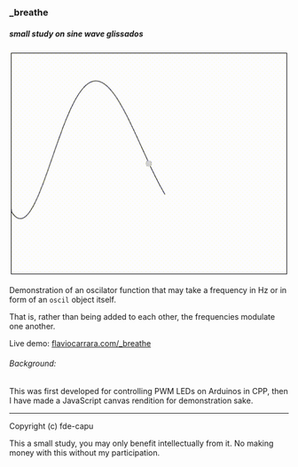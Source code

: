 ### _breathe
##### small study on sine wave glissados

![](_breathe.gif)

Demonstration of an oscilator function that may take a frequency in Hz or in form of an `oscil` object itself.

That is, rather than being added to each other, the frequencies modulate one another.

Live demo: [flaviocarrara.com/_breathe](http://flaviocarrara.com/_breathe)

###### Background:

This was first developed for controlling PWM LEDs on Arduinos in CPP, then I have made a JavaScript canvas rendition for demonstration sake.

---

Copyright (c) fde-capu

This a small study, you may only benefit intellectually from it. No making money with this without my participation.
